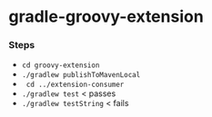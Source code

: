 # gradle-groovy-extension

### Steps
* `cd groovy-extension`
* `./gradlew publishToMavenLocal`
* ` cd ../extension-consumer`
* `./gradlew test` < passes
* `./gradlew testString` < fails
